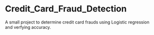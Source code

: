 # Credit_Card_Fraud_Detection
A small project to determine credit card frauds using Logistic regression and verfying accuracy.
